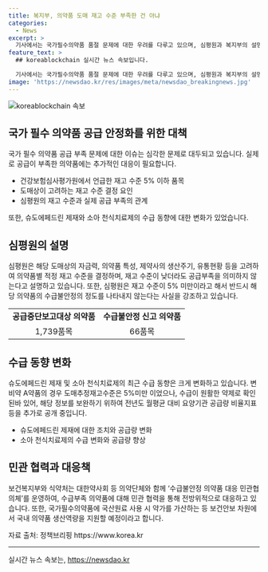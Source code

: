 ```yaml
---
title: 복지부, 의약품 도매 재고 수준 부족한 건 아냐
categories:
  - News
excerpt: >
  기사에서는 국가필수의약품 품절 문제에 대한 우려를 다루고 있으며, 심평원과 복지부의 설명을 인용하여 도매상의 의약품 재고 수준과 공급 부족 문제를 분석하고 있다. 또한, 슈도에페드린 제재와 소아 천식치료제의 최근 수급 동향을 확인할 수 있으며 보건복지부의 대응책과 국내 의약품 생산 강화 정책도 소개하고 있다. 해당 기사는 국민 건강에 관심이 있는 이들에게 유익한 정보를 담고 있으며, 실질적인 정부 정책에 대한 내용을 다루고 있다.
feature_text: >
  ## koreablockchain 실시간 뉴스 속보입니다.

  기사에서는 국가필수의약품 품절 문제에 대한 우려를 다루고 있으며, 심평원과 복지부의 설명을 인용하여 도매상의 의약품 재고 수준과 공급 부족 문제를 분석하고 있다. 또한, 슈도에페드린 제재와 소아 천식치료제의 최근 수급 동향을 확인할 수 있으며 보건복지부의 대응책과 국내 의약품 생산 강화 정책도 소개하고 있다. 해당 기사는 국민 건강에 관심이 있는 이들에게 유익한 정보를 담고 있으며, 실질적인 정부 정책에 대한 내용을 다루고 있다.
image: 'https://newsdao.kr/res/images/meta/newsdao_breakingnews.jpg'
---
```


<p><img src="https://newsdao.kr/res/images/meta/newsdao_breakingnews.jpg" alt="koreablockchain 속보" /></p>

<h2 data-ke-size="size26">국가 필수 의약품 공급 안정화를 위한 대책</h2>

<p data-ke-size="size16">국가 필수 의약품 공급 부족 문제에 대한 이슈는 심각한 문제로 대두되고 있습니다. 실제로 공급이 부족한 의약품에는 추가적인 대응이 필요합니다.</p>

<ul>
<li>건강보험심사평가원에서 언급한 재고 수준 5% 이하 품목</li>
<li>도매상이 고려하는 재고 수준 결정 요인</li>
<li>심평원의 재고 수준과 실제 공급 부족의 관계</li>
</ul>

<p data-ke-size="size16">또한, 슈도에페드린 제재와 소아 천식치료제의 수급 동향에 대한 변화가 있었습니다.</p>

<h2 data-ke-size="size26">심평원의 설명</h2>

<p data-ke-size="size16">심평원은 해당 도매상의 자금력, 의약품 특성, 제약사의 생산주기, 유통현황 등을 고려하여 의약품별 적정 재고 수준을 결정하며, 재고 수준이 낮더라도 공급부족을 의미하지 않는다고 설명하고 있습니다. 또한, 심평원은 재고 수준이 5% 미만이라고 해서 반드시 해당 의약품의 수급불안정의 정도를 나타내지 않는다는 사실을 강조하고 있습니다.</p>

<table>
<tr>
<td style="text-align: center; height: 17px;"><b>공급중단보고대상 의약품</b></td>
<td style="text-align: center; height: 17px;"><b>수급불안정 신고 의약품</b></td>
</tr>
<tr>
<td style="text-align: center; height: 17px;">1,739품목</td>
<td style="text-align: center; height: 17px;">66품목</td>
</tr>
</table>

<h2 data-ke-size="size26">수급 동향 변화</h2>

<p data-ke-size="size16">슈도에페드린 제재 및 소아 천식치료제의 최근 수급 동향은 크게 변화하고 있습니다. 변비약 A약품의 경우 도매추정재고수준은 5%미만 이었으나, 수급이 원활한 약제로 확인된바 있어, 해당 정보를 보완하기 위하여 전년도 월평균 대비 요양기관 공급량 비율지표 등을 추가로 공개 중입니다.</p>

<ul>
<li>슈도에페드린 제재에 대한 조치와 공급량 변화</li>
<li>소아 천식치료제의 수급 변화와 공급량 향상</li>
</ul>

<h2 data-ke-size="size26">민관 협력과 대응책</h2>

<p data-ke-size="size16">보건복지부와 식약처는 대한약사회 등 의약단체와 함께 ‘수급불안정 의약품 대응 민관협의체’를 운영하여, 수급부족 의약품에 대해 민관 협력을 통해 전방위적으로 대응하고 있습니다. 또한, 국가필수의약품에 국산원료 사용 시 약가를 가산하는 등 보건안보 차원에서 국내 의약품 생산역량을 지원할 예정이라고 합니다.</p>

<p data-ke-size="size16">자료 출처: 정책브리핑 https://www.korea.kr</p>

<hr>
실시간 뉴스 속보는, <a href="https://newsdao.kr" rel="dofollow">https://newsdao.kr</a>


